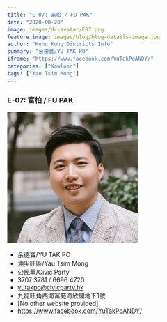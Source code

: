 ```yaml
---
title: "E-07: 富柏 / FU PAK"
date: "2020-08-20"
image: images/dc-avatar/E07.png
feature_image: images/blog/blog-details-image.jpg
author: "Hong Kong Districts Info"
summary: "余德寶/YU TAK PO"
iframe: "https://www.facebook.com/YuTakPoANDY/"
categories: ["Kowloon"]
tags: ["Yau Tsim Mong"]
---
```


### E-07: 富柏 / FU PAK  
![](/images/dc-avatar/E07.png)  

 - 余德寶/YU TAK PO  
 - 油尖旺區/Yau Tsim Mong  
 - 公民黨/Civic Party  
 - 3707 3781 / 6696 4720  
 - yutakpo@civicparty.hk  
 - 九龍旺角西海富苑海欣閣地下1號  
 - [No other website provided]  
 - https://www.facebook.com/YuTakPoANDY/
